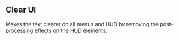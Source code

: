 ## Clear UI

Makes the text clearer on all menus and HUD by removing the post-processing effects on the HUD elements.